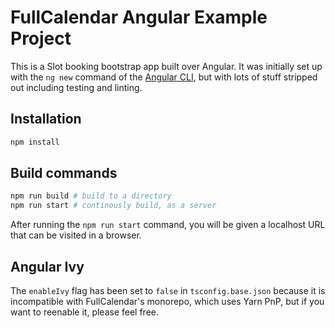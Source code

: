 
# FullCalendar Angular Example Project

This is a Slot booking bootstrap app built over Angular. It was initially set up with the `ng new` command of the [Angular CLI], but with lots of stuff stripped out including testing and linting.

## Installation

```bash
npm install
```

## Build commands

```bash
npm run build # build to a directory
npm run start # continously build, as a server
```

After running the `npm run start` command, you will be given a localhost URL that can be visited in a browser.


## Angular Ivy

The `enableIvy` flag has been set to `false` in `tsconfig.base.json` because it is incompatible with FullCalendar's monorepo, which uses Yarn PnP, but if you want to reenable it, please feel free.


[Angular CLI]: https://cli.angular.io/
